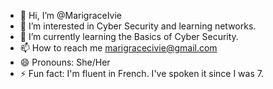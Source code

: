 - 👋 Hi, I’m @MarigraceIvie
- 👀 I’m interested in Cyber Security and learning networks.
- 🌱 I’m currently learning the Basics of Cyber Security.
- 📫 How to reach me marigracecivie@gmail.com
- 😄 Pronouns: She/Her
- ⚡ Fun fact: I'm fluent in French. I've spoken it since I was 7.

<!---
MarigraceIvie/MarigraceIvie is a ✨ special ✨ repository because its `README.md` (this file) appears on your GitHub profile.
You can click the Preview link to take a look at your changes.
--->

